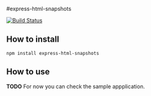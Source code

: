 #express-html-snapshots

[![Build Status](https://travis-ci.org/OpenifyIt/express-html-snapshots.png?branch=master)](https://travis-ci.org/OpenifyIt/express-html-snapshots)

## How to install

    npm install express-html-snapshots

## How to use

**TODO**
For now you can check the sample appplication.
